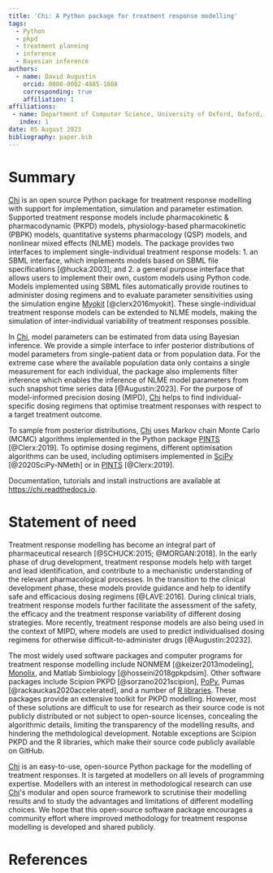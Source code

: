 ```yaml
---
title: 'Chi: A Python package for treatment response modelling'
tags:
  - Python
  - pkpd
  - treatment planning
  - inference
  - Bayesian inference
authors:
  - name: David Augustin
    orcid: 0000-0002-4885-1088
    corresponding: true
    affiliation: 1
affiliations:
 - name: Department of Computer Science, University of Oxford, Oxford, UK
   index: 1
date: 05 August 2023
bibliography: paper.bib
---
```


# Summary

[Chi](https://chi.readthedocs.io) is an open source Python package for treatment response modelling with support for implementation, simulation and parameter estimation. Supported treatment response models include pharmacokinetic & pharmacodynamic (PKPD) models, physiology-based pharmacokinetic (PBPK) models, quantitative systems pharmacology (QSP) models, and nonlinear mixed effects (NLME) models. The package provides two interfaces to implement single-individual treatment response models: 1. an SBML interface, which implements models based on SBML file specifications [@hucka:2003]; and 2. a general purpose interface that allows users to implement their own, custom models using Python code. Models implemented using SBML files automatically provide routines to administer dosing regimens and to evaluate parameter sensitivities using the simulation engine [Myokit](http://myokit.org/) [@clerx2016myokit]. These single-individual treatment response models can be extended to NLME models, making the simulation of inter-individual variability of treatment responses possible.

In [Chi](https://chi.readthedocs.io), model parameters can be estimated from data using Bayesian inference. We provide a simple interface to infer posterior distributions of model parameters from single-patient data or from population data. For the extreme case where the available population data only contains a single measurement for each individual, the package also implements filter inference which enables the inference of NLME model parameters from such snapshot time series data [@Augustin:2023]. For the purpose of model-informed precision dosing (MIPD), [Chi](https://chi.readthedocs.io) helps to find individual-specific dosing regimens that optimise treatment responses with respect to a target treatment outcome.

To sample from posterior distributions, [Chi](https://chi.readthedocs.io) uses Markov chain Monte Carlo (MCMC) algorithms implemented in the Python package [PINTS](https://pints.readthedocs.io/en/stable/) [@Clerx:2019]. To optimise dosing regimens, different optimisation algorithms can be used, including optimisers implemented in [SciPy](https://scipy.org/) [@2020SciPy-NMeth] or in [PINTS](https://pints.readthedocs.io/en/stable/) [@Clerx:2019].

Documentation, tutorials and install instructions are available at https://chi.readthedocs.io.

# Statement of need

Treatment response modelling has become an integral part of pharmaceutical research [@SCHUCK:2015; @MORGAN:2018]. In the early phase of drug development, treatment response models help with target and lead identification, and contribute to a mechanistic understanding of the relevant pharmacological processes. In the transition to the clinical development phase, these models provide guidance and help to identify safe and efficacious dosing regimens [@LAVE:2016]. During clinical trials, treatment response models further facilitate the assessment of the safety, the efficacy and the treatment response variability of different dosing strategies. More recently, treatment response models are also being used in the context of MIPD, where models are used to predict individualised dosing regimens for otherwise difficult-to-administer drugs [@Augustin:20232].

The most widely used software packages and computer programs for treatment response modelling include NONMEM [@keizer2013modeling], [Monolix](https://lixoft.com/products/monolix/), and Matlab Simbiology [@hosseini2018gpkpdsim]. Other software packages include Scipion PKPD [@sorzano2021scipion], [PoPy](https://product.popypkpd.com/), Pumas [@rackauckas2020accelerated], and a number of [R libraries](https://cran.r-project.org/web/views/Pharmacokinetics.html). These packages provide an extensive toolkit for PKPD modelling. However, most of these solutions are difficult to use for research as their source code is not publicly distributed or not subject to open-source licenses, concealing the algorithmic details, limiting the transparency of the modelling results, and hindering the methdological development. Notable exceptions are Scipion PKPD and the R libraries, which make their source code publicly available on GitHub.

[Chi](https://chi.readthedocs.io/en/latest/index.html) is an easy-to-use, open-source Python package for the modelling of treatment responses. It is targeted at modellers on all levels of programming expertise. Modellers with an interest in methodological research can use [Chi](https://chi.readthedocs.io/en/latest/index.html)'s modular and open source framework to scrutinise their modelling results and to study the advantages and limitations of different modelling choices. We hope that this open-source software package encourages a community effort where improved methodology for treatment response modelling is developed and shared publicly.

# References